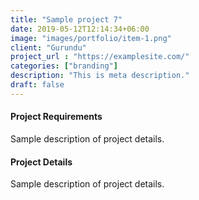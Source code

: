 ```yaml
---
title: "Sample project 7"
date: 2019-05-12T12:14:34+06:00
image: "images/portfolio/item-1.png"
client: "Gurundu"
project_url : "https://examplesite.com/"
categories: ["branding"]
description: "This is meta description."
draft: false
---
```


#### Project Requirements

Sample description of project details.


#### Project Details

Sample description of project details.
